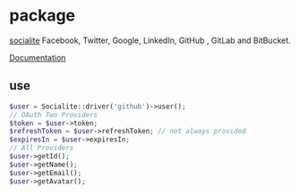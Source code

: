 # package
[socialite](https://github.com/laravel/socialite)
Facebook, Twitter, Google, LinkedIn, GitHub , GitLab and BitBucket.

[Documentation](https://laravel.com/docs/7.x/socialite)

## use
```php
$user = Socialite::driver('github')->user();
// OAuth Two Providers
$token = $user->token;
$refreshToken = $user->refreshToken; // not always provided
$expiresIn = $user->expiresIn;
// All Providers
$user->getId();
$user->getName();
$user->getEmail();
$user->getAvatar();
```
